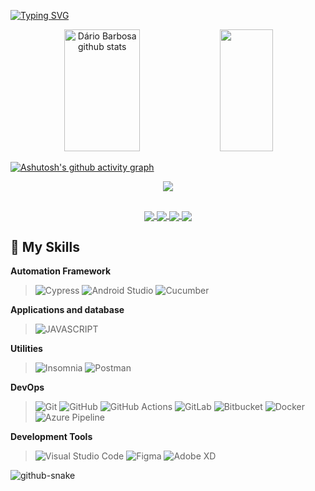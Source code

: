 
[![Typing SVG](https://readme-typing-svg.herokuapp.com/?color=00bfbf&size=35&center=true&vCenter=true&width=1000&lines=Hi+there,+my+name+is+Dário+Barbosa!;I'm+Test+Analyst/QA!;Be+Welcome!+:%29)](https://git.io/typing-svg) 

<div align="center">  
  <img width="49%" height="195px" src="https://github-readme-stats.vercel.app/api?username=byoirad&show_icons=true&count_private=true&hide_border=true&title_color=00bfbf&icon_color=00bfbf&text_color=c9d1d9&bg_color=0d1117" alt="Dário Barbosa github stats"/> 
  <img width="41%" height="195px" src="https://github-readme-stats.vercel.app/api/top-langs/?username=byoirad&layout=compact&hide_border=true&title_color=00bfbf&text_color=00bfbf&bg_color=0d1117" />
</div>

[![Ashutosh's github activity graph](https://github-readme-activity-graph.vercel.app/graph?username=byoirad&bg_color=000000&color=15e5a6&line=07e9a5&point=0a855c&area=true&hide_border=true)](https://github.com/ashutosh00710/github-readme-activity-graph)

<p align="center">
  <img src="https://github-profile-trophy.vercel.app/?username=byoirad&theme=dracula&row=2&no-bg=true&column=3&margin-w=15&margin-h=15" />
</p>

##

  <div align="center">
  <a href="https://www.linkedin.com/in/dariobarbosa">
    <img align="center" src="https://img.shields.io/badge/-LinkedIn-%230077B5?style=for-the-badge&logo=linkedin&logoColor=white">
  </a>
  <a href="mailto:qa.dariobarbosa@gmail.com">
    <img align="center" src="https://img.shields.io/badge/-Gmail-%23333?style=for-the-badge&logo=gmail&logoColor=white">
  </a>
  <a href="https://wa.me/5585987665054">
    <img align="center" src="https://img.shields.io/badge/-Whatsapp-%25D366?style=for-the-badge&logo=whatsapp&logoColor=white">
  </a>
  <a href="https://instagram.com/dariobarbosaz" target="_blank">
    <img align="center" src="https://img.shields.io/badge/-Instagram-%23E4405F?style=for-the-badge&logo=instagram&logoColor=white">
  </a>
</div>
 
## 🚀 My Skills

**Automation Framework**
> ![Cypress](https://img.shields.io/badge/cypress-DEDEDE?style=for-the-badge&logo=cypress&logoColor=%2369D3A7)
![Android Studio](https://img.shields.io/badge/Appium%20%2B%20Android%20Studio-DEDEDE?style=for-the-badge&logo=androidstudio&logoColor=%233DDC84)
![Cucumber](https://img.shields.io/badge/cucumber-DEDEDE?style=for-the-badge&logo=cucumber&logoColor=%2323D96C)

**Applications and database**
> ![JAVASCRIPT](https://img.shields.io/badge/JAVASCRIPT-DEDEDE?style=for-the-badge&logo=javascript&logoColor=f1e05a)

**Utilities**
> ![Insomnia](https://img.shields.io/badge/insomnia-DEDEDE?style=for-the-badge&logo=insomnia&logoColor=%234000BF)
![Postman](https://img.shields.io/badge/postman-DEDEDE?style=for-the-badge&logo=postman&logoColor=%23FF6C37)

**DevOps**
> ![Git](https://img.shields.io/badge/git-DEDEDE?style=for-the-badge&logo=git&logoColor=%23F05032)
![GitHub](https://img.shields.io/badge/github-DEDEDE?style=for-the-badge&logo=github&logoColor=%23181717)
![GitHub Actions](https://img.shields.io/badge/github%20actions-DEDEDE?style=for-the-badge&logo=githubactions&logoColor=%232088FF)
![GitLab](https://img.shields.io/badge/gitlab-DEDEDE?style=for-the-badge&logo=gitlab&logoColor=%23FC6D26)
![Bitbucket](https://img.shields.io/badge/bitbucket-DEDEDE?style=for-the-badge&logo=bitbucket&logoColor=%230052CC)
![Docker](https://img.shields.io/badge/Docker-DEDEDE?style=for-the-badge&logo=docker&logoColor=%232496ED)
![Azure Pipeline](https://img.shields.io/badge/azure%20pipelines-DEDEDE?style=for-the-badge&logo=azurepipelines&logoColor=%232560E0)

**Development Tools**
> ![Visual Studio Code](https://img.shields.io/badge/visual%20studio%20code-DEDEDE?style=for-the-badge&logo=visualstudiocode&logoColor=%23007ACC)
![Figma](https://img.shields.io/badge/figma-DEDEDE?style=for-the-badge&logo=figma&logoColor=%23F24E1E)
![Adobe XD](https://img.shields.io/badge/adobe%20xd-DEDEDE?style=for-the-badge&logo=adobexd&logoColor=%23FF61F6)
> 

<picture>
  <source media="(prefers-color-scheme: dark)" srcset="https://raw.githubusercontent.com/tobiasmeyhoefer/tobiasmeyhoefer/output/github-snake-dark.svg" />
  <source media="(prefers-color-scheme: light)" srcset="https://raw.githubusercontent.com/tobiasmeyhoefer/tobiasmeyhoefer/output/github-snake.svg" />
  <img alt="github-snake" src="https://raw.githubusercontent.com/tobiasmeyhoefer/tobiasmeyhoefer/output/github-snake.svg" />
</picture>
